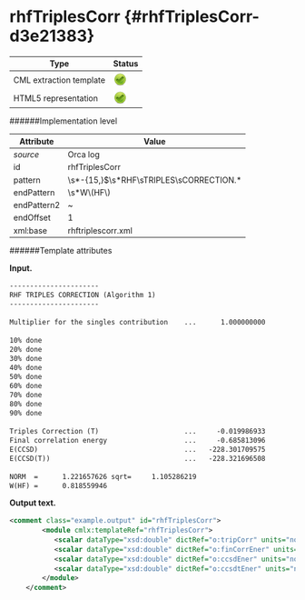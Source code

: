 # rhfTriplesCorr {#rhfTriplesCorr-d3e21383}


| Type                                                                                                                                                | Status                                                                                                                                              |
|----|----|
| CML extraction template                                                                                                                             | ![](/imgs/Total.png)                                                                                                                                |
| HTML5 representation                                                                                                                                | ![](/imgs/Total.png)                                                                                                                                |

######Implementation level

| Attribute                                                                                                                                           | Value                                                                                                                                               |
|----|----|
| *source*                                                                                                                                            | Orca log                                                                                                                                            |
| id                                                                                                                                                  | rhfTriplesCorr                                                                                                                                      |
| pattern                                                                                                                                             | \\s\*-{15,}\$\\s\*RHF\\sTRIPLES\\sCORRECTION.\*                                                                                                     |
| endPattern                                                                                                                                          | \\s\*W\\(HF\\)                                                                                                                                      |
| endPattern2                                                                                                                                         | \~                                                                                                                                                  |
| endOffset                                                                                                                                           | 1                                                                                                                                                   |
| xml:base                                                                                                                                            | rhftriplescorr.xml                                                                                                                                  |

######Template attributes

**Input.**

    ----------------------
    RHF TRIPLES CORRECTION (Algorithm 1)
    ----------------------

    Multiplier for the singles contribution    ...      1.000000000

    10% done
    20% done
    30% done
    40% done
    50% done
    60% done
    70% done
    80% done
    90% done

    Triples Correction (T)                     ...     -0.019986933
    Final correlation energy                   ...     -0.685813096
    E(CCSD)                                    ...   -228.301709575
    E(CCSD(T))                                 ...   -228.321696508

    NORM  =      1.221657626 sqrt=     1.105286219
    W(HF) =      0.818559946
        

**Output text.**

```xml
<comment class="example.output" id="rhfTriplesCorr">
        <module cmlx:templateRef="rhfTriplesCorr">
           <scalar dataType="xsd:double" dictRef="o:tripCorr" units="nonsi:hartree">-0.019986933</scalar>
           <scalar dataType="xsd:double" dictRef="o:finCorrEner" units="nonsi:hartree">-0.685813096</scalar>
           <scalar dataType="xsd:double" dictRef="o:ccsdEner" units="nonsi:hartree">-228.301709575</scalar>
           <scalar dataType="xsd:double" dictRef="o:ccsdtEner" units="nonsi:hartree">-228.321696508</scalar>
        </module>
    </comment>
```
